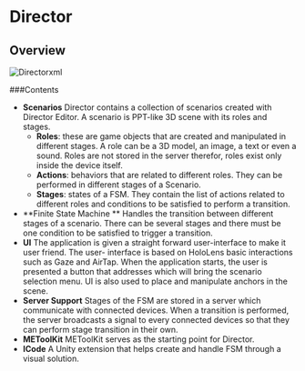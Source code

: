 # Director

## Overview	

![Directorxml](C:\Users\DataMesh\Documents\GitHub\Directorxml.png)

  ###Contents

- **Scenarios**
  Director contains a collection of scenarios created with Director Editor. A scenario is PPT-like 3D scene with its roles and stages.
  - **Roles**: these are game objects that are created and manipulated in different stages. A role can be 	     		a 3D model, an image, a text or even a sound.  Roles are not stored in the server therefor, roles exist only inside the device itself. 
  - **Actions**: behaviors that are related to different roles. They can be performed in different stages of 		a Scenario.
  - **Stages**: states of a FSM. They contain the list of actions related to different roles and conditions to	       be satisfied to perform a transition.
- **Finite State Machine **
  Handles the transition between different stages of a scenario. There can be several stages and there must be one condition to be satisfied to trigger a transition. 
- **UI**
  The application is given a straight forward user-interface to make it user friend. The user- interface is based on HoloLens basic interactions such as Gaze and AirTap. When the application starts, the user is presented a button that addresses which will bring the scenario selection menu. UI is also used to place and manipulate anchors in the scene. 
- **Server Support**
  Stages of the FSM are stored in a server which communicate with connected devices. When a transition is performed, the server broadcasts a signal to every connected devices so that they can perform stage transition in their own.
- **METoolKit** 
  METoolKit serves as the starting point for Director.
- **ICode**
  A Unity extension that helps create and handle FSM through a visual solution. 